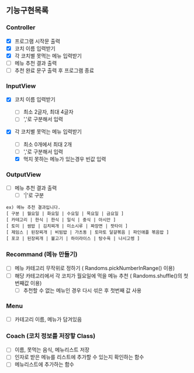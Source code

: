 ## 기능구현목록

### Controller

- [x] 프로그램 시작문 출력
- [x] 코치 이름 입력받기
- [x] 각 코치별 못먹는 메뉴 입력받기
- [ ] 메뉴 추천 결과 출력
- [ ] 추천 완료 문구 출력 후 프로그램 종료

### InputView

- [x] 코치 이름 입력받기

  - [ ] 최소 2글자, 최대 4글자
  - [ ] ','로 구분해서 입력

- [x] 각 코치별 못먹는 메뉴 입력받기
  - [ ] 최소 0개에서 최대 2개
  - [ ] ','로 구분해서 입력
  - [x] 먹지 못하는 메뉴가 있는경우 빈값 입력

### OutputView

- [ ] 메뉴 추천 결과 출력
  - [ ] '|'로 구분

```
ex) 메뉴 추천 결과입니다.
[ 구분 | 월요일 | 화요일 | 수요일 | 목요일 | 금요일 ]
[ 카테고리 | 한식 | 한식 | 일식 | 중식 | 아시안 ]
[ 토미 | 쌈밥 | 김치찌개 | 미소시루 | 짜장면 | 팟타이 ]
[ 제임스 | 된장찌개 | 비빔밥 | 가츠동 | 토마토 달걀볶음 | 파인애플 볶음밥 ]
[ 포코 | 된장찌개 | 불고기 | 하이라이스 | 탕수육 | 나시고렝 ]
```

### Recommand (메뉴 만들기)

- [ ] 메뉴 카테고리 무작위로 정하기 ( Randoms.pickNumberInRange() 이용)
- [ ] 해당 카테고리에서 각 코치가 월요일에 먹을 메뉴 추천 ( Randoms.shuffle()의 첫번째값 이용)
  - [ ] 추천할 수 없는 메뉴인 경우 다시 섞은 후 첫번째 값 사용

### Menu

- [ ] 카테고리 이름, 메뉴가 담겨있음

### Coach (코치 정보를 저장핳 Class)

- [ ] 이름, 못먹는 음식, 메뉴리스트 저장
- [ ] 인자로 받은 메뉴를 리스트에 추가할 수 있는지 확인하는 함수
- [ ] 메뉴리스트에 추가하는 함수
